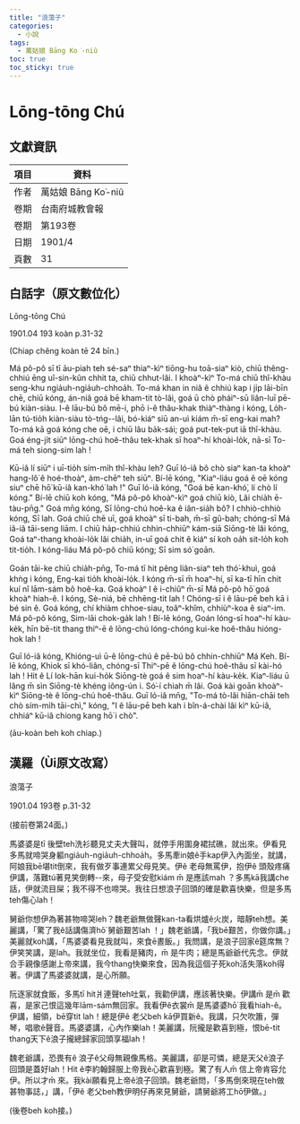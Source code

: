 ```yaml
---
title: "浪蕩子"
categories:
  - 小說
tags:
  - 萬姑娘 Bāng Ko͘-niû
toc: true
toc_sticky: true
---
```


# Lōng-tōng Chú

## 文獻資訊

| 項目 | 資料 |
|---|---|
| 作者 | 萬姑娘 Bāng Ko͘-niû |
| 卷期 | 台南府城教會報 |
| 卷期 | 第193卷 |
| 日期 | 1901/4 |
| 頁數 | 31 |

## 白話字（原文數位化）

Lōng-tōng Chú

1901.04 193 koàn p.31-32

(Chiap chêng koàn tē 24 bīn.)

Má pô-pô sī tī āu-piah teh sé-saⁿ thiaⁿ-kìⁿ tiōng-hu toā-siaⁿ kiò, chiū thêng-chhiú ēng uî-sin-kûn chhit ta, chiū chhut-lâi. I khoàⁿ-kìⁿ To-má chiū thî-khàu seng-khu ngia̍uh-ngia̍uh-chhoa̍h. To-má khan in niâ ê chhiú kap i ji̍p lāi-bīn chē, chiū kóng, án-niâ goá bē kham-tit tò-lâi, goá ū chò pháiⁿ-sū liân-luī pē-bú kiàn-siàu. I-ê lāu-bú bô mē-i, phō i-ê thâu-khak thiàⁿ-thàng i kóng, Lo̍h-lān tú-tio̍h kiàn-siàu tò-tńg--lâi, bó-kiáⁿ siū an-uì kiám m̄-sī eng-kai mah? To-má kā goá kóng che oē, i chiū lâu ba̍k-sái; goá put-tek-put iā thî-khàu. Goá éng-ji̍t siūⁿ lōng-chú hoê-thâu tek-khak sī hoaⁿ-hí khoài-lo̍k, nā-sī To-má teh siong-sim lah !

Kū-iâ lí siūⁿ i uī-tio̍h sím-mi̍h thî-khàu leh? Guī ló-iâ bô chò siaⁿ kan-ta khoàⁿ hang-lô͘ ê hoé-thoàⁿ, àm-chēⁿ teh siūⁿ. Bí-lē kóng, "Kiaⁿ-liáu goá ê oē kóng siuⁿ chē hō͘ kū-iâ kan-khó͘ lah !" Guī ló-iâ kóng, "Goá bē kan-khó͘, lí chò lí kóng." Bí-lē chiū koh kóng, "Má pô-pô khoàⁿ-kìⁿ goá chiū kiò, Lâi chia̍h ē-tàu-pn̄g." Goá mn̄g kóng, Sī lōng-chú hoê-ka ê iân-sia̍h bô? I chhiò-chhiò kóng, Sī lah. Goá chiū chē uī, goá khoàⁿ sī ti-bah, m̄-sī gû-bah; chóng-sī Má iâ-iâ tāi-seng liām. I chiū ha̍p-chhiú chhin-chhiūⁿ kám-siā Siōng-tè lâi kóng, Goá taⁿ-thang khoài-lo̍k lâi chia̍h, in-uī goá chit ê kiáⁿ sí koh oa̍h sit-lo̍h koh tit-tio̍h. I kóng-liáu Má pô-pô chiū kóng; Sī sim só͘ goān.

Goán tāi-ke chiū chia̍h-pn̄g, To-má tī hit pêng liân-siaⁿ teh thó͘-khuì, goá khǹg i kóng, Eng-kai tio̍h khoài-lo̍k. I kóng m̄-sī m̄ hoaⁿ-hí, sī ka-tī hīn chit kuí nî lām-sám bô hoê-ka. Goá khoàⁿ I ê i-chiûⁿ m̄-sī Má pô-pô hō͘ goá khoàⁿ hiah-ê. I kóng, Sè-niá, bē chhēng-tit lah ! Chóng-sī i ê lāu-pē beh kā i bé sin ê. Goá kóng, chí khiàm chhoe-siau, toâⁿ-khîm, chhiùⁿ-koa ê siaⁿ-im. Má pô-pô kóng, Sim-lāi chok-ga̍k lah ! Bí-lē kóng, Goán lóng-sī hoaⁿ-hí kàu-ke̍k, hīn bē-tit thang thiⁿ-ē ê lōng-chú lóng-chóng kui-ke hoê-thâu hióng-hok lah !

Guī ló-iâ kóng, Khióng-uì ū-ê lōng-chú ê pē-bú bô chhin-chhiūⁿ Má Keh. Bí-lē kóng, Khiok sī khó-liân, chóng-sī Thiⁿ-pē ê lōng-chú hoê-thâu sī kài-hó lah ! Hit ê Lí Iok-hān kui-ho̍k Siōng-tè goá ê sim hoaⁿ-hí kàu-ke̍k. Kiaⁿ-liáu ū lâng m̄ sìn Siōng-tè khéng iông-ún i. Só͘-í chiah m̄ lâi. Goá kài goān khoàⁿ-kìⁿ Siōng-tè ê lōng-chú hoê-thâu. Guī ló-iâ mn̄g, "To-má tò-lâi hiān-chāi teh chò sím-mi̍h tāi-chì," kóng, "I ê lāu-pē beh kah i bîn-á-chài lâi kìⁿ kū-iâ, chhiáⁿ kū-iâ chiong kang hō͘ i chò".

(āu-koàn beh koh chiap.)

## 漢羅（Ùi原文改寫）

浪蕩子

1901.04 193卷 p.31-32

(接前卷第24面。)

馬婆婆是tī 後壁teh洗衫聽見丈夫大聲叫，就停手用圍身裙拭礁，就出來。伊看見多馬就啼哭身軀ngia̍uh-ngia̍uh-chhoa̍h。多馬牽in娘ê手kap伊入內面坐，就講，阿娘我bē堪tit倒來，我有做歹事連累父母見笑。伊ê 老母無罵伊，抱伊ê 頭殼疼痛伊講，落難tú著見笑倒轉--來，母子受安慰kiám m̄ 是應該mah ？多馬kā我講che話，伊就流目屎；我不得不也啼哭。我往日想浪子回頭的確是歡喜快樂，但是多馬teh傷心lah！

舅爺你想伊為著甚物啼哭leh？魏老爺無做聲kan-ta看烘爐ê火炭，暗靜teh想。美麗講，「驚了我ê話講傷濟hō͘ 舅爺艱苦lah ！」魏老爺講，「我bē艱苦，你做你講。」美麗就koh講，「馬婆婆看見我就叫，來食ē晝飯。」我問講，是浪子回家ê筵席無？伊笑笑講，是lah。我就坐位，我看是豬肉，m̄ 是牛肉；總是馬爺爺代先念。伊就合手親像感謝上帝來講，我今thang快樂來食，因為我這個子死koh活失落koh得著。伊講了馬婆婆就講，是心所願。

阮逐家就食飯，多馬tī hit爿連聲teh吐氣，我勸伊講，應該著快樂。伊講m̄ 是m̄ 歡喜，是家己恨這幾年lām-sám無回家。我看伊ê衣裳m̄ 是馬婆婆hō͘ 我看hiah-ê。伊講，細領，bē穿tit lah！總是伊ê 老父beh kā伊買新ê。我講，只欠吹簫，彈琴，唱歌ê聲音。馬婆婆講，心內作樂lah！美麗講，阮攏是歡喜到極，恨bē-tit thang天下ê浪子攏總歸家回頭享福lah！

魏老爺講，恐畏有ê 浪子ê父母無親像馬格。美麗講，卻是可憐，總是天父ê浪子回頭是蓋好lah！Hit ê李約翰歸服上帝我ê心歡喜到極。驚了有人m̄ 信上帝肯容允伊。所以才m̄ 來。我kài願看見上帝ê浪子回頭。魏老爺問，「多馬倒來現在teh做甚物事誌，」講，「伊ê 老父beh教伊明仔再來見舅爺，請舅爺將工hō͘伊做。」

(後卷beh koh接。)
